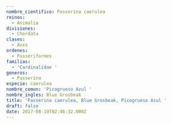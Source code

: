 ```yaml
---
nombre_cientifico: Passerina caerulea
reinos:
  - Animalia
divisiones:
  - Chordata
clases:
  - Aves
ordenes:
  - Passeriformes
familias:
  - 'Cardinalidae '
generos:
  - Passerina
especie: caerulea
nombre_comun: 'Picogrueso Azul '
nombre_ingles: Blue Grosbeak
title: 'Passerina caerulea, Blue Grosbeak, Picogrueso Azul '
draft: false
date: 2017-08-19T02:46:32.000Z
---
```


